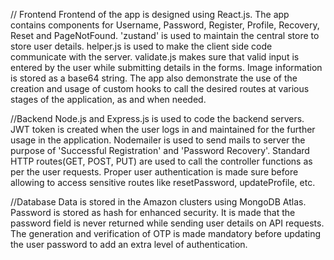 // Frontend
Frontend of the app is designed using React.js. The app contains components for Username, Password, Register, Profile, Recovery, Reset and PageNotFound.
'zustand' is used to maintain the central store to store user details.
helper.js is used to make the client side code communicate with the server.
validate.js makes sure that valid input is entered by the user while submitting details in the forms.
Image information is stored as a base64 string.
The app also demonstrate the use of the creation and usage of custom hooks to call the desired routes at various stages of the application, as and when needed.


//Backend
Node.js and Express.js is used to code the backend servers.
JWT token is created when the user logs in and maintained for the further usage in the application.
Nodemailer is used to send mails to server the purpose of 'Successful Registration' and 'Password Recovery'.
Standard HTTP routes(GET, POST, PUT) are used to call the controller functions as per the user requests.
Proper user authentication is made sure before allowing to access sensitive routes like resetPassword, updateProfile, etc.

//Database
Data is stored in the Amazon clusters using MongoDB Atlas.
Password is stored as hash for enhanced security.
It is made that the password field is never returned while sending user details on API requests.
The generation and verification of OTP is made mandatory before updating the user password to add an extra level of authentication.
